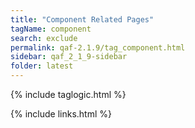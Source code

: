 ```yaml
---
title: "Component Related Pages"
tagName: component
search: exclude
permalink: qaf-2.1.9/tag_component.html
sidebar: qaf_2_1_9-sidebar
folder: latest
---
```

{% include taglogic.html %}

{% include links.html %}
